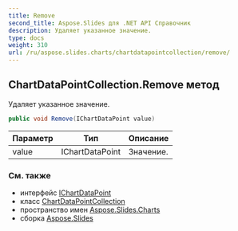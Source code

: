 ```yaml
---
title: Remove
second_title: Aspose.Slides для .NET API Справочник
description: Удаляет указанное значение.
type: docs
weight: 310
url: /ru/aspose.slides.charts/chartdatapointcollection/remove/
---
```


## ChartDataPointCollection.Remove метод

Удаляет указанное значение.

```csharp
public void Remove(IChartDataPoint value)
```

| Параметр | Тип | Описание |
| --- | --- | --- |
| value | IChartDataPoint | Значение. |

### См. также

* интерфейс [IChartDataPoint](../../ichartdatapoint)
* класс [ChartDataPointCollection](../../chartdatapointcollection)
* пространство имен [Aspose.Slides.Charts](../../chartdatapointcollection)
* сборка [Aspose.Slides](../../../)

<!-- DO NOT EDIT: сгенерировано xmldocmd для Aspose.Slides.dll -->
